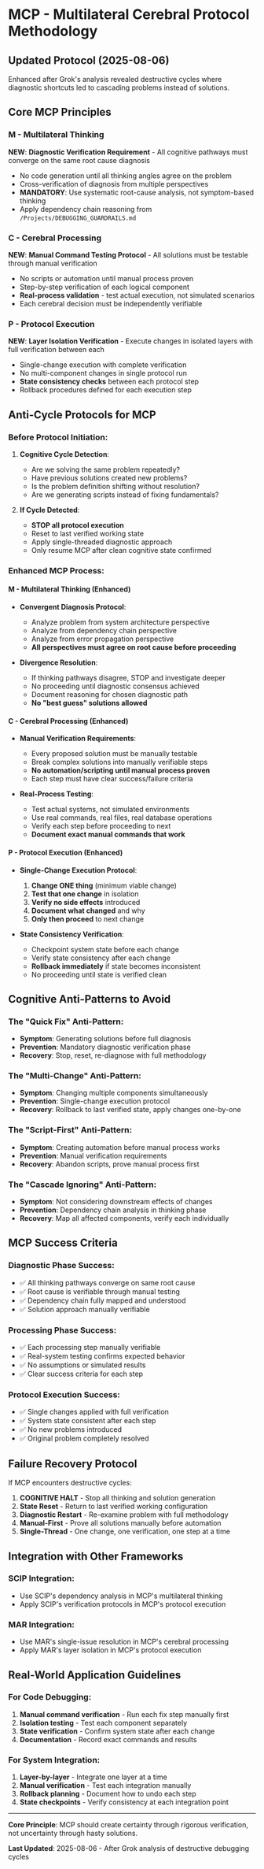 # MCP - Multilateral Cerebral Protocol Methodology

## Updated Protocol (2025-08-06)

Enhanced after Grok's analysis revealed destructive cycles where diagnostic shortcuts led to cascading problems instead of solutions.

## Core MCP Principles

### M - **Multilateral Thinking**
**NEW**: **Diagnostic Verification Requirement** - All cognitive pathways must converge on the same root cause diagnosis
- No code generation until all thinking angles agree on the problem
- Cross-verification of diagnosis from multiple perspectives
- **MANDATORY**: Use systematic root-cause analysis, not symptom-based thinking
- Apply dependency chain reasoning from `/Projects/DEBUGGING_GUARDRAILS.md`

### C - **Cerebral Processing**
**NEW**: **Manual Command Testing Protocol** - All solutions must be testable through manual verification
- No scripts or automation until manual process proven
- Step-by-step verification of each logical component  
- **Real-process validation** - test actual execution, not simulated scenarios
- Each cerebral decision must be independently verifiable

### P - **Protocol Execution**
**NEW**: **Layer Isolation Verification** - Execute changes in isolated layers with full verification between each
- Single-change execution with complete verification
- No multi-component changes in single protocol run
- **State consistency checks** between each protocol step
- Rollback procedures defined for each execution step

## Anti-Cycle Protocols for MCP

### Before Protocol Initiation:
1. **Cognitive Cycle Detection**:
   - Are we solving the same problem repeatedly?
   - Have previous solutions created new problems?
   - Is the problem definition shifting without resolution?
   - Are we generating scripts instead of fixing fundamentals?

2. **If Cycle Detected**: 
   - **STOP all protocol execution**
   - Reset to last verified working state
   - Apply single-threaded diagnostic approach
   - Only resume MCP after clean cognitive state confirmed

### Enhanced MCP Process:

#### M - Multilateral Thinking (Enhanced)
- **Convergent Diagnosis Protocol**:
  - Analyze problem from system architecture perspective
  - Analyze from dependency chain perspective  
  - Analyze from error propagation perspective
  - **All perspectives must agree on root cause before proceeding**

- **Divergence Resolution**:
  - If thinking pathways disagree, STOP and investigate deeper
  - No proceeding until diagnostic consensus achieved
  - Document reasoning for chosen diagnostic path
  - **No "best guess" solutions allowed**

#### C - Cerebral Processing (Enhanced)
- **Manual Verification Requirements**:
  - Every proposed solution must be manually testable
  - Break complex solutions into manually verifiable steps
  - **No automation/scripting until manual process proven**
  - Each step must have clear success/failure criteria

- **Real-Process Testing**:
  - Test actual systems, not simulated environments
  - Use real commands, real files, real database operations
  - Verify each step before proceeding to next
  - **Document exact manual commands that work**

#### P - Protocol Execution (Enhanced)
- **Single-Change Execution Protocol**:
  1. **Change ONE thing** (minimum viable change)
  2. **Test that one change** in isolation
  3. **Verify no side effects** introduced
  4. **Document what changed** and why
  5. **Only then proceed** to next change

- **State Consistency Verification**:
  - Checkpoint system state before each change
  - Verify state consistency after each change
  - **Rollback immediately** if state becomes inconsistent
  - No proceeding until state is verified clean

## Cognitive Anti-Patterns to Avoid

### The "Quick Fix" Anti-Pattern:
- **Symptom**: Generating solutions before full diagnosis
- **Prevention**: Mandatory diagnostic verification phase
- **Recovery**: Stop, reset, re-diagnose with full methodology

### The "Multi-Change" Anti-Pattern:
- **Symptom**: Changing multiple components simultaneously
- **Prevention**: Single-change execution protocol
- **Recovery**: Rollback to last verified state, apply changes one-by-one

### The "Script-First" Anti-Pattern:
- **Symptom**: Creating automation before manual process works
- **Prevention**: Manual verification requirements  
- **Recovery**: Abandon scripts, prove manual process first

### The "Cascade Ignoring" Anti-Pattern:
- **Symptom**: Not considering downstream effects of changes
- **Prevention**: Dependency chain analysis in thinking phase
- **Recovery**: Map all affected components, verify each individually

## MCP Success Criteria

### Diagnostic Phase Success:
- ✅ All thinking pathways converge on same root cause
- ✅ Root cause is verifiable through manual testing
- ✅ Dependency chain fully mapped and understood
- ✅ Solution approach manually verifiable

### Processing Phase Success:
- ✅ Each processing step manually verifiable
- ✅ Real-system testing confirms expected behavior
- ✅ No assumptions or simulated results
- ✅ Clear success criteria for each step

### Protocol Execution Success:
- ✅ Single changes applied with full verification
- ✅ System state consistent after each step
- ✅ No new problems introduced
- ✅ Original problem completely resolved

## Failure Recovery Protocol

If MCP encounters destructive cycles:

1. **COGNITIVE HALT** - Stop all thinking and solution generation
2. **State Reset** - Return to last verified working configuration
3. **Diagnostic Restart** - Re-examine problem with full methodology
4. **Manual-First** - Prove all solutions manually before automation
5. **Single-Thread** - One change, one verification, one step at a time

## Integration with Other Frameworks

### SCIP Integration:
- Use SCIP's dependency analysis in MCP's multilateral thinking
- Apply SCIP's verification protocols in MCP's protocol execution

### MAR Integration:
- Use MAR's single-issue resolution in MCP's cerebral processing
- Apply MAR's layer isolation in MCP's protocol execution

## Real-World Application Guidelines

### For Code Debugging:
1. **Manual command verification** - Run each fix step manually first
2. **Isolation testing** - Test each component separately  
3. **State verification** - Confirm system state after each change
4. **Documentation** - Record exact commands and results

### For System Integration:
1. **Layer-by-layer** - Integrate one layer at a time
2. **Manual verification** - Test each integration manually
3. **Rollback planning** - Document how to undo each step
4. **State checkpoints** - Verify consistency at each integration point

---

**Core Principle**: MCP should create certainty through rigorous verification, not uncertainty through hasty solutions.

**Last Updated**: 2025-08-06 - After Grok analysis of destructive debugging cycles